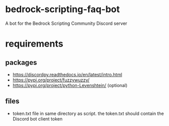 # bedrock-scripting-faq-bot
A bot for the Bedrock Scripting Community Discord server

# requirements

## packages

+ https://discordpy.readthedocs.io/en/latest/intro.html
+ https://pypi.org/project/fuzzywuzzy/
+ https://pypi.org/project/python-Levenshtein/ (optional)

## files

+ token.txt file in same directory as script.
  the token.txt should contain the Discord bot client token
